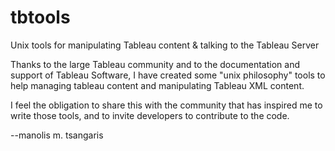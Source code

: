 # tbtools
Unix tools for manipulating Tableau content &amp; talking to the Tableau Server

Thanks to the large Tableau community and to the documentation and support of Tableau Software, I have created some "unix philosophy" tools to help managing tableau content and manipulating Tableau XML content.

I feel the obligation to share this with the community that has inspired me to write those tools, and to invite developers to contribute to the code.

--manolis m. tsangaris
